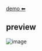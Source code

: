 [demo ⬅](https://marouf-0082.github.io/video-player1/)

## preview
![image](https://github.com/user-attachments/assets/f7a019a7-fd15-476d-95f3-5552aae0d341)


